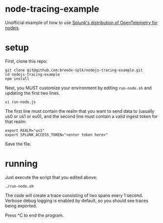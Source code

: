 # node-tracing-example
Unofficial example of how to use [Splunk's distribution of OpenTelemetry for nodejs](https://github.com/signalfx/splunk-otel-js).

# setup

First, clone this repo:

```
git clone git@github.com:breedx-splk/nodejs-tracing-example.git
cd nodejs-tracing-example
npm install
```

Next, you MUST customize your environment by editing `run-node.sh`
and updating the first two lines. 

```
vi run-node.js
```

The first line must contain the realm that you want to send data to
(usually us0 or us1 or eu0), and the second line must contain a valid 
ingest token for that realm:

```
export REALM="us1"
export SPLUNK_ACCESS_TOKEN="<enter token here>"
```

Save the file.

# running

Just execute the script that you edited above:

```
./run-node.sh
```

The code will create a trace consisting of two spans every 1 second. Verbose debug logging is enabled by default,
so you should see traces being exported.

Press ^C to end the program.
